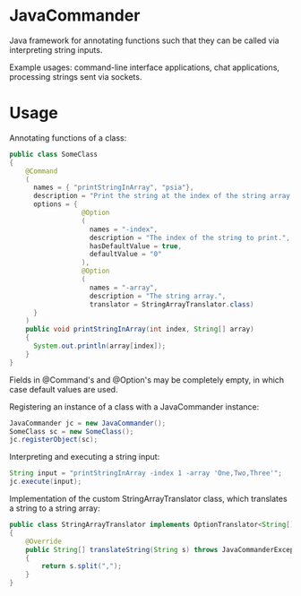 JavaCommander
==========

Java framework for annotating functions such that they can be called via interpreting string inputs. 

Example usages: command-line interface applications, chat applications, processing strings sent via sockets.

Usage
==========

Annotating functions of a class:

```java
public class SomeClass 
{
    @Command
    (
      names = { "printStringInArray", "psia"}, 
      description = "Print the string at the index of the string array.",
      options = { 
                  @Option
                  (
                    names = "-index", 
                    description = "The index of the string to print.",
                    hasDefaultValue = true,
                    defaultValue = "0"
                  ),
                  @Option
                  (
                    names = "-array",
                    description = "The string array.",
                    translator = StringArrayTranslator.class)
      }
    )
    public void printStringInArray(int index, String[] array)
    {
      System.out.println(array[index]);
    }
}
```

Fields in @Command's and @Option's may be completely empty, in which case default values are used.

Registering an instance of a class with a JavaCommander instance:

```java
JavaCommander jc = new JavaCommander();
SomeClass sc = new SomeClass();
jc.registerObject(sc);
```

Interpreting and executing a string input:

```java
String input = "printStringInArray -index 1 -array 'One,Two,Three'";
jc.execute(input);
```

Implementation of the custom StringArrayTranslator class, which translates a string to a string array:

```java
public class StringArrayTranslator implements OptionTranslator<String[]>
{
    @Override
    public String[] translateString(String s) throws JavaCommanderException
    {
        return s.split(",");
    }
}
```
